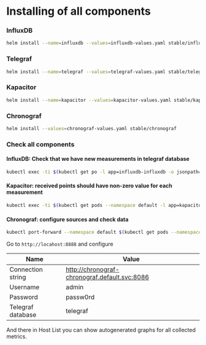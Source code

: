 # Installing of all components
### InfluxDB

```bash
helm install --name=influxdb --values=influxdb-values.yaml stable/influxdb
```

### Telegraf
```bash
helm install --name=telegraf --values=telegraf-values.yaml stable/telegraf
```

### Kapacitor
```bash
helm install --name=kapacitor --values=kapacitor-values.yaml stable/kapacitor
```

### Chronograf
```bash
helm install --values=chronograf-values.yaml stable/chronograf
```

### Check all components
#### InfluxDB: Check that we have new measurements in telegraf database
```bash
kubectl exec -ti $(kubectl get po -l app=influxdb-influxdb -o jsonpath='{.items[0].metadata.name}') influx -- -database telegraf -execute "show measurements"
```

#### Kapacitor: received points should have non-zero value for each measurement
```bash
kubectl exec -ti $(kubectl get pods --namespace default -l app=kapacitor-kapacitor -o jsonpath='{ .items[0].metadata.name }') -- kapacitor stats ingress | ( read -r head; printf '%s\n' "$head"; grep telegraf )
```

#### Chronograf: configure sources and check data
```bash
kubectl port-forward --namespace default $(kubectl get pods --namespace default -l app=chronograf-chronograf -o jsonpath='{ .items[0].metadata.name }') 8888
```
Go to `http://locahost:8888` and configure

| Name | Value |
| ---- | ----- |
| Connection string | http://chronograf-chronograf.default.svc:8086 |
| Username | admin |
| Password | passw0rd |
| Telegraf database | telegraf |

And there in Host List you can show autogenerated graphs for all collected metrics.
